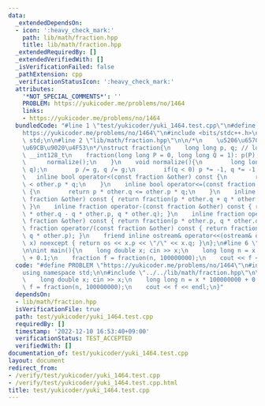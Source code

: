 ```yaml
---
data:
  _extendedDependsOn:
  - icon: ':heavy_check_mark:'
    path: lib/math/fraction.hpp
    title: lib/math/fraction.hpp
  _extendedRequiredBy: []
  _extendedVerifiedWith: []
  _isVerificationFailed: false
  _pathExtension: cpp
  _verificationStatusIcon: ':heavy_check_mark:'
  attributes:
    '*NOT_SPECIAL_COMMENTS*': ''
    PROBLEM: https://yukicoder.me/problems/no/1464
    links:
    - https://yukicoder.me/problems/no/1464
  bundledCode: "#line 1 \"test/yukicoder/yuki_1464.test.cpp\"\n#define PROBLEM \"\
    https://yukicoder.me/problems/no/1464\"\n#include <bits/stdc++.h>\nusing namespace\
    \ std;\n\n#line 2 \"lib/math/fraction.hpp\"\n\n/*\n    \u5206\u6570(p/q) \u306E\
    \u69CB\u9020\u4F53\n*/\nstruct fraction{\n    long long p, q; // long long or\
    \ __int128_t\n    fraction(long long P = 0, long long Q = 1): p(P), q(Q){\n  \
    \      normalize();\n    }\n    void normalize(){\n        long long g = __gcd(p,\
    \ q);\n        p /= g, q /= g;\n        if(q < 0) p *= -1, q *= -1;\n    }\n \
    \   inline bool operator<(const fraction &other) const {\n        return p * other.q\
    \ < other.p * q;\n    }\n    inline bool operator<=(const fraction &other) const\
    \ {\n        return p * other.q <= other.p * q;\n    }\n    inline fraction operator+(const\
    \ fraction &other) const { return fraction(p * other.q + q * other.p, q * other.q);\
    \ }\n    inline fraction operator-(const fraction &other) const { return fraction(p\
    \ * other.q - q * other.p, q * other.q); }\n    inline fraction operator*(const\
    \ fraction &other) const { return fraction(p * other.p, q * other.q); }\n    inline\
    \ fraction operator/(const fraction &other) const { return fraction(p * other.q,\
    \ q * other.p); }\n    friend inline ostream& operator<<(ostream& os, const fraction&\
    \ x) noexcept { return os << x.p << \"/\" << x.q; }\n};\n#line 6 \"test/yukicoder/yuki_1464.test.cpp\"\
    \n\nint main(){\n    long double x; cin >> x;\n    long long n = x * 100000000\
    \ + 0.1;\n    fraction f = fraction(n, 100000000);\n    cout << f << endl;\n}\n"
  code: "#define PROBLEM \"https://yukicoder.me/problems/no/1464\"\n#include <bits/stdc++.h>\n\
    using namespace std;\n\n#include \"../../lib/math/fraction.hpp\"\n\nint main(){\n\
    \    long double x; cin >> x;\n    long long n = x * 100000000 + 0.1;\n    fraction\
    \ f = fraction(n, 100000000);\n    cout << f << endl;\n}"
  dependsOn:
  - lib/math/fraction.hpp
  isVerificationFile: true
  path: test/yukicoder/yuki_1464.test.cpp
  requiredBy: []
  timestamp: '2022-12-10 16:53:40+09:00'
  verificationStatus: TEST_ACCEPTED
  verifiedWith: []
documentation_of: test/yukicoder/yuki_1464.test.cpp
layout: document
redirect_from:
- /verify/test/yukicoder/yuki_1464.test.cpp
- /verify/test/yukicoder/yuki_1464.test.cpp.html
title: test/yukicoder/yuki_1464.test.cpp
---
```

